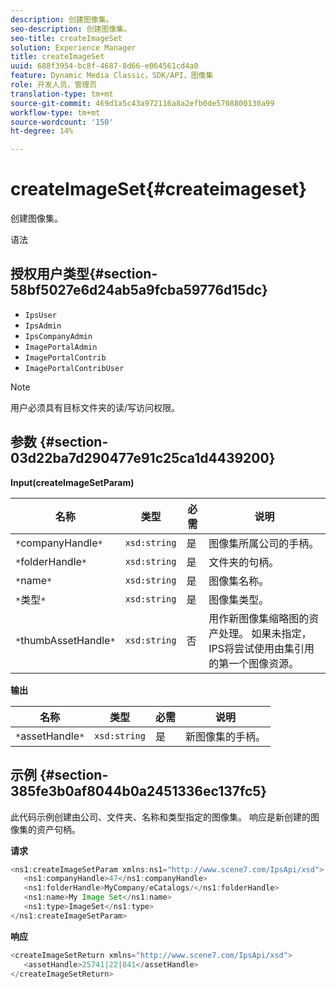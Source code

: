 ```yaml
---
description: 创建图像集。
seo-description: 创建图像集。
seo-title: createImageSet
solution: Experience Manager
title: createImageSet
uuid: 688f3954-bc8f-4687-8d66-e064561cd4a0
feature: Dynamic Media Classic，SDK/API，图像集
role: 开发人员，管理员
translation-type: tm+mt
source-git-commit: 469d1a5c43a972116a8a2efb0de5708800130a99
workflow-type: tm+mt
source-wordcount: '150'
ht-degree: 14%

---
```



# createImageSet{#createimageset}

创建图像集。

语法

## 授权用户类型{#section-58bf5027e6d24ab5a9fcba59776d15dc}

* `IpsUser`
* `IpsAdmin`
* `IpsCompanyAdmin`
* `ImagePortalAdmin`
* `ImagePortalContrib`
* `ImagePortalContribUser`

>[!NOTE]
>
>用户必须具有目标文件夹的读/写访问权限。

## 参数 {#section-03d22ba7d290477e91c25ca1d4439200}

**Input(createImageSetParam)**

| 名称 | 类型 | 必需 | 说明 |
|---|---|---|---|
| `*`companyHandle`*` | `xsd:string` | 是 | 图像集所属公司的手柄。 |
| `*`folderHandle`*` | `xsd:string` | 是 | 文件夹的句柄。 |
| `*`name`*` | `xsd:string` | 是 | 图像集名称。 |
| `*`类型`*` | `xsd:string` | 是 | 图像集类型。 |
| `*`thumbAssetHandle`*` | `xsd:string` | 否 | 用作新图像集缩略图的资产处理。 如果未指定，IPS将尝试使用由集引用的第一个图像资源。 |

**输出**

| 名称 | 类型 | 必需 | 说明 |
|---|---|---|---|
| `*`assetHandle`*` | `xsd:string` | 是 | 新图像集的手柄。 |

## 示例 {#section-385fe3b0af8044b0a2451336ec137fc5}

此代码示例创建由公司、文件夹、名称和类型指定的图像集。 响应是新创建的图像集的资产句柄。

**请求**

```java
<ns1:createImageSetParam xmlns:ns1="http://www.scene7.com/IpsApi/xsd">
   <ns1:companyHandle>47</ns1:companyHandle>
   <ns1:folderHandle>MyCompany/eCatalogs/</ns1:folderHandle>
   <ns1:name>My Image Set</ns1:name>
   <ns1:type>ImageSet</ns1:type>
</ns1:createImageSetParam>
```

**响应**

```java
<createImageSetReturn xmlns="http://www.scene7.com/IpsApi/xsd">
   <assetHandle>25741|22|841</assetHandle>
</createImageSetReturn>
```

